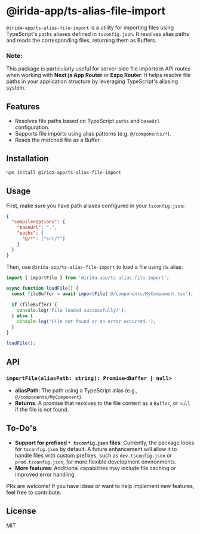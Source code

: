 # @irida-app/ts-alias-file-import

`@irida-app/ts-alias-file-import` is a utility for importing files using TypeScript's `paths` aliases defined in `tsconfig.json`. It resolves alias paths and reads the corresponding files, returning them as Buffers.

### Note:
This package is particularly useful for server-side file imports in API routes when working with **Next.js App Router** or **Expo Router**. It helps resolve file paths in your application structure by leveraging TypeScript's aliasing system.

## Features
- Resolves file paths based on TypeScript `paths` and `baseUrl` configuration.
- Supports file imports using alias patterns (e.g. `@/components/*`).
- Reads the matched file as a Buffer.

## Installation

```bash
npm install @irida-app/ts-alias-file-import
```

## Usage

First, make sure you have path aliases configured in your `tsconfig.json`:

```json
{
  "compilerOptions": {
    "baseUrl": ".",
    "paths": {
      "@/*": ["src/*"]
    }
  }
}
```

Then, use `@irida-app/ts-alias-file-import` to load a file using its alias:

```ts
import { importFile } from '@irida-app/ts-alias-file-import';

async function loadFile() {
  const fileBuffer = await importFile('@/components/MyComponent.tsx');

  if (fileBuffer) {
    console.log('File loaded successfully!');
  } else {
    console.log('File not found or an error occurred.');
  }
}

loadFile();
```

## API

### `importFile(aliasPath: string): Promise<Buffer | null>`

- **aliasPath**: The path using a TypeScript alias (e.g., `@/components/MyComponent`).
- **Returns**: A promise that resolves to the file content as a `Buffer`, or `null` if the file is not found.

## To-Do's

- **Support for prefixed `*.tsconfig.json` files**: Currently, the package looks for `tsconfig.json` by default. A future enhancement will allow it to handle files with custom prefixes, such as `dev.tsconfig.json` or `prod.tsconfig.json`, for more flexible development environments.
- **More features**: Additional capabilities may include file caching or improved error handling.

PRs are welcome! If you have ideas or want to help implement new features, feel free to contribute.

## License

MIT
